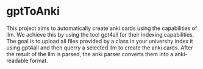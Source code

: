 # gptToAnki

This project aims to automatically create anki cards using the capabilities of llm. 
We achieve this by using the tool gpt4all for their indexing capabilities.
The goal is to upload all files provided by a class in your university index it using gpt4all and then querry a selected llm to create the anki cards.
After the result of the llm is parsed, the anki parser converts them into a anki-readable format.

